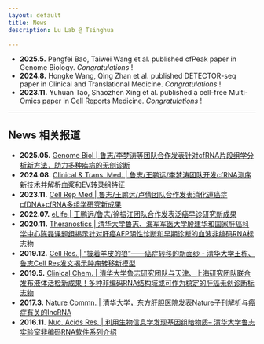 ```yaml
---
layout: default
title: News 
description: Lu Lab @ Tsinghua

---
```


* **2025.5.** Pengfei Bao, Taiwei Wang et al. published cfPeak paper in Genome Biology. *Congratulations* !
* **2024.8.** Hongke Wang, Qing Zhan et al. published DETECTOR-seq paper in Clinical and Translational Medicine. *Congratulations* !
* **2023.11.** Yuhuan Tao, Shaozhen Xing et al. published a cell-free Multi-Omics paper in Cell Reports Medicine. *Congratulations* !


---

## News 相关报道

* **2025.05.**  [Genome Biol  \| 鲁志/李梦涛等团队合作发表针对cfRNA片段组学分析新方法，助力多种疾病的无创诊断](https://mp.weixin.qq.com/s?__biz=MzA5NTYzMzAyNQ==&mid=2650281509&idx=1&sn=e68ae6920b2212f4e3abfe44ceedaa66&chksm=8995e49554171554614789f28990bb77de15dfe4915316a2cc1b10109c80dab01d7e91fe1166&scene=126&sessionid=0#rd)
* **2024.08.**  [Clinical & Trans. Med. \| 鲁志/王鹏远/李梦涛团队开发cfRNA测序新技术并解析血浆和EV转录组特征](https://mp.weixin.qq.com/s/apxn13alrgxFkf4VQpgQaw)
* **2023.11.**  [Cell Rep Med \| 鲁志/王鹏远/卢倩团队合作发表消化道癌症cfDNA+cfRNA多组学研究新成果](https://mp.weixin.qq.com/s/gJjIjBX-cSFR1-aWToKZ4g)
* **2022.07.**  [eLife \| 王鹏远/鲁志/徐振江团队合作发表泛癌早诊研究新成果](https://mp.weixin.qq.com/s/sbM2M_uZhuUXttdumdBCJQ)
* **2020.11.**  [Theranostics  \| 清华大学鲁志、海军军医大学殷建华和国家肝癌科学中心陈磊课题组揭示针对肝癌AFP阴性诊断和早期诊断的血液非编码RNA标志物](https://www.360zhyx.com/home-research-index-rid-74290.shtml)
* **2019.12.**  [Cell Res. \| “披着羊皮的狼”——癌症转移的新面纱 - 清华大学王栋、鲁志Cell Res发文揭示肿瘤转移新模型](https://m.antpedia.com/news/2345870.html)
* **2019.5.**  [Clinical Chem. \| 清华大学鲁志研究团队与天津、上海研究团队联合发布液体活检新成果！多种非编码RNA结构域或可作为稳定的肝癌无创诊断标志物](https://www.medsci.cn/article/show_article.do?id=7fab1e5858e7 )
* **2017.3.**  [Nature Commn. \| 清华大学，东方肝胆医院发表Nature子刊解析与癌症有关的lncRNA](https://www.ebiotrade.com/newsf/2017-2/2017228174413583.htm)
* **2016.11.**  [Nuc. Acids Res. \| 利用生物信息学发现基因组暗物质– 清华大学鲁志实验室非编码RNA软件系列介绍](https://m.sohu.com/n/472285488/)



